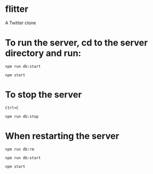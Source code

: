 # flitter
A Twitter clone

# To run the server, cd to the server directory and run:
`npm run db:start`

`npm start`

# To stop the server
`Ctrl+C`

`npm run db:stop`

# When restarting the server
`npm run db:rm`

`npm run db:start`

`npm start`
